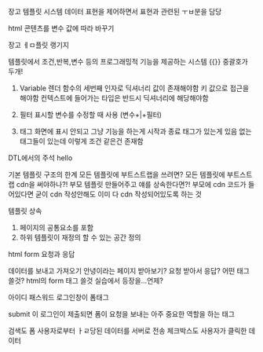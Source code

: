 장고 템플릿 시스템
데이터 표현을 제어하면서 표현과 관련된 ㅜㅂ분을 담당

html 콘텐츠를 변수 값에 따라 바꾸기

장고 ㅔㅁ플릿 랭기지

템플릿에서 조건,반복,변수 등의 프로그래밍적 기능을 제공하는 시스템
{{}}
중괄호가 두개!

1. Variable
렌더 함수의 세번째 인자로 딕셔너리 값이 존재해야함
키 값으로 접근을 해야함
컨텍스트에 들어가는 타입은 반드시 딕셔너리에 해당해야함
2. 필터
표시할 변수를 수정할 때 사용 (변수+|+필터)

3. 태그
화면에 표시 안되고 그냥 기능을 하는게 
시작과 종료 태그가 있는게 있음
없는태그들이 있는데  이렇게 조건 같은건 존재함

DTL에서의 주석
hello


기본 템플릿 구조의 한계
모든 템플릿에 부트스트랩을 쓰려면?
모든 템플릿에 부트스트랩 cdn을 써야하나?!
부모 템플릿 만들어주고 얘를 상속한다면?!
부모에 cdn 코드가 들어있다면 굳이 cdn 작성안해도 이미 다 cdn 작성되어있도록 하는 것


템플릿 상속
1. 페이지의 공통요소를 포함
2. 하위 템플릿이 재정의 할 수 있는 공간 정의

html form 요청과 응답

데이터를 보내고 가져오기
안녕이라는 페이지 받아보기?
요청 받아서 응답?
어떤 태그 쓸것?
html의 form 태그 쓸것
실습에서 등장을...언제?

아이디 패스워드
로그인창이 폼태그

submit 이 로그인이 제출되면 폼이 요청을 보내는 아주 중요한 역할을 하는 태그

검색도 폼
사용자로부터 ㅏㄹ당된 데이터를 서버로 전송
체크박스도 사용자가 클릭한 데이터
